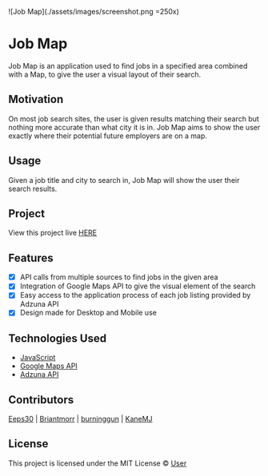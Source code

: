 ![Job Map](./assets/images/screenshot.png =250x)

# Job Map

Job Map is an application used to find jobs in a specified area combined with a Map, to give the user a visual layout of their search.

## Motivation

On most job search sites, the user is given results matching their search but nothing more accurate than what city it is in. Job Map aims to show the user exactly where their potential future employers are on a map.

## Usage

Given a job title and city to search in, Job Map will show the user their search results.

## Project

View this project live [HERE](www.google.com)

## Features

- [x] API calls from multiple sources to find jobs in the given area
- [x] Integration of Google Maps API to give the visual element of the search
- [x] Easy access to the application process of each job listing provided by Adzuna API
- [x] Design made for Desktop and Mobile use

## Technologies Used

- [JavaScript](https://www.javascript.com/)
- [Google Maps API](https://cloud.google.com/maps-platform/)
- [Adzuna API](https://www.adzuna.com/)

## Contributors

[Eeps30](https://github.com/Eeps30) |
[Briantmorr](https://github.com/Briantmorr) |
[burninggun](https://github.com/burninggun) |
[KaneMJ](https://github.com/KaneMJ)

## License
This project is licensed under the MIT License © [User](www.google.com)